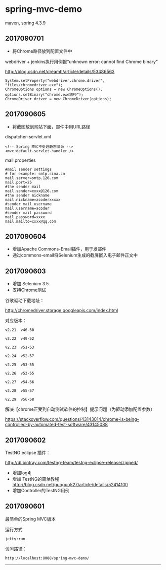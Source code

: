 # spring-mvc-demo
maven, spring 4.3.9


2017090701
----------

- 将Chrome路径放到配置文件中

webdriver + jenkins执行用例报“unknown error: cannot find Chrome binary”

http://blog.csdn.net/dreamtl/article/details/53486563

	System.setProperty("webdriver.chrome.driver", "files/chromedriver.exe");
	ChromeOptions options = new ChromeOptions();
	options.setBinary("chrome.exe路径");
	ChromeDriver driver = new ChromeDriver(options);



2017090605
----------

- 将截图放到网站下面，邮件中用URL路径

dispatcher-servlet.xml

	<!-- Spring MVC不处理静态资源 -->
	<mvc:default-servlet-handler />


mail.properties

	#mail sender settings
	# for example: smtp.sina.cn
	mail.server=smtp.126.com
	mail.port=25
	#the sender mail
	mail.sender=xxxx@126.com
	#the sender nickname
	mail.nickname=acoderxxxxx
	#sender mail username
	mail.username=acoder
	#sender mail password
	mail.password=xxxx
	mail.mailto=xxxx@qq.com

2017090604
----------

- 增加Apache Commons-Email插件，用于发邮件
- 通过commons-email将Selenium生成的截屏嵌入电子邮件正文中

2017090603
----------

- 增加 Selenium 3.5
- 支持Chrome测试


谷歌驱动下载地址：

http://chromedriver.storage.googleapis.com/index.html

对应版本：

	v2.21  v46-50
	
	v2.22  v49-52
	
	v2.23  v51-53
	
	v2.24  v52-57
	
	v2.25  v53-55
	
	v2.26  v53-55
	
	v2.27  v54-56
	
	v2.28  v55-57
	
	v2.29  v56-58

解决【chrome正受到自动测试软件的控制】提示问题（为驱动添加配置参数）

https://stackoverflow.com/questions/43143014/chrome-is-being-controlled-by-automated-test-software/43145088


2017090602
----------


TestNG eclipse 插件：

http://dl.bintray.com/testng-team/testng-eclipse-release/zipped/


- 增加log4j
- 增加 TestNG的简单教程 http://blog.csdn.net/guoguo527/article/details/52414100
- 增加Controller的TestNG用例


2017090601
----------
最简单的Spring MVC版本

运行方式

	jetty:run

访问路径：

	http://localhost:8088/spring-mvc-demo/



----------



